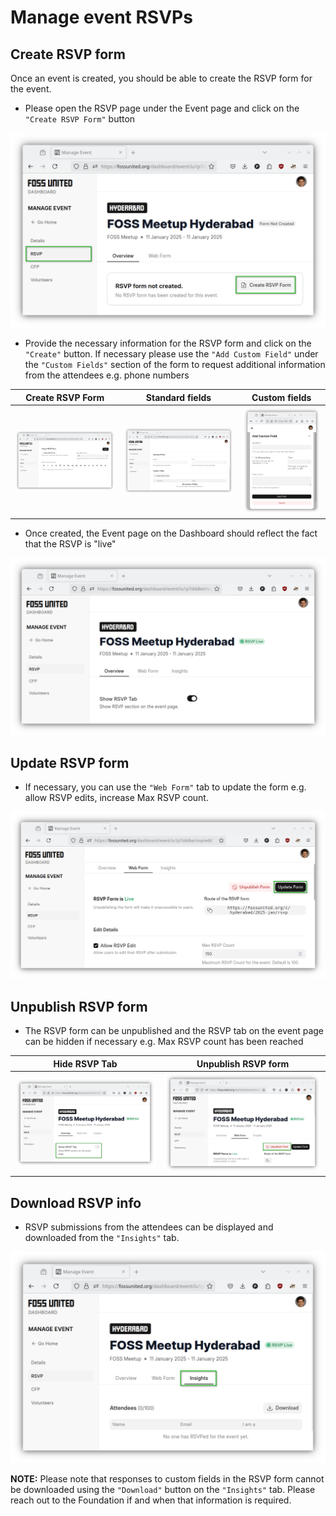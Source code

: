 # Manage event RSVPs

## Create RSVP form

Once an event is created, you should be able to create the RSVP form for the
event.

* Please open the RSVP page under the Event page and click on the
  `"Create RSVP Form"` button

![rsvp page](./assets/create-rsvp.png)

* Provide the necessary information for the RSVP form and click on the
  `"Create"` button. If necessary please use the `"Add Custom Field"` under
  the `"Custom Fields"` section of the form to request additional information
  from the attendees e.g. phone numbers

|Create RSVP Form|Standard fields|Custom fields|
|---|---|---|
|![create rsvp I](./assets/create-rsvp-form.png)|![create rsvp I](./assets/create-rsvp-form-2.png)|![add custom field](./assets/create-rsvp-form-custom-question.png)|

* Once created, the Event page on the Dashboard should reflect the fact that
  the RSVP is "live"

![rsvp live](./assets/rsvp-live.png)

## Update RSVP form

* If necessary, you can use the `"Web Form"` tab to update the form e.g. 
  allow RSVP edits, increase Max RSVP count.

![update rsvp](./assets/update-rsvp-form.png)

## Unpublish RSVP form

* The RSVP form can be unpublished and the RSVP tab on the event page can be
  hidden if necessary e.g. Max RSVP count has been reached

|Hide RSVP Tab|Unpublish RSVP form|
|---|---|
|![hide rsvp tab](./assets/hide-rsvp-tab.png)|![unpublish rsvp form](./assets/unpublish-rsvp-form.png)|

## Download RSVP info

* RSVP submissions from the attendees can be displayed and downloaded from the
  `"Insights"` tab.

![RSVP Insights](./assets/rsvp-insights.png)

**NOTE:** Please note that responses to custom fields in the RSVP form cannot
be downloaded using the `"Download"` button on the `"Insights"` tab. Please
reach out to the Foundation if and when that information is required.
